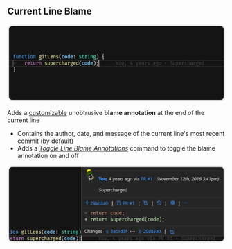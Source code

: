 ## Current Line Blame

<p align="center">
  <img src="../../images/docs/current-line-blame.png" alt="Current Line Blame" />
</p>

Adds a [customizable](command:gitlens.showSettingsPage?%22current-line%22 'Jump to the Current Line Blame settings') unobtrusive **blame annotation** at the end of the current line

- Contains the author, date, and message of the current line's most recent commit (by default)
- Adds a [_Toggle Line Blame Annotations_](command:gitlens.toggleLineBlame) command to toggle the blame annotation on and off

<p align="center">
  <img src="../../images/docs/hovers-current-line.png" alt="Current Line Blame Hover" />
</p>

